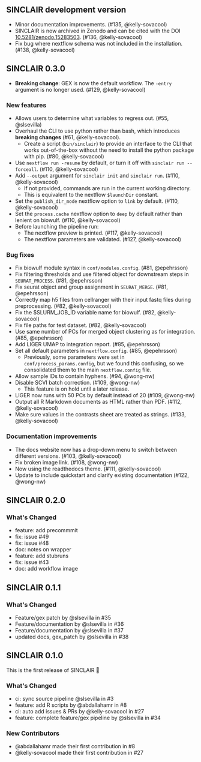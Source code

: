 ## SINCLAIR development version

- Minor documentation improvements. (#135, @kelly-sovacool)
- SINCLAIR is now archived in Zenodo and can be cited with the DOI [10.5281/zenodo.15283503](https://doi.org/10.5281/zenodo.15283503). (#136, @kelly-sovacool)
- Fix bug where nextflow schema was not included in the installation. (#138, @kelly-sovacool)

## SINCLAIR 0.3.0

- **Breaking change**: GEX is now the default workflow. The `-entry` argument is no longer used. (#129, @kelly-sovacool)

### New features

- Allows users to determine what variables to regress out. (#55, @slsevilla)
- Overhaul the CLI to use python rather than bash, which introduces **breaking changes** (#61, @kelly-sovacool).
  - Create a script (`bin/sinclair`) to provide an interface to the CLI that works out-of-the-box without the need to install the python package with pip. (#80, @kelly-sovacool)
- Use `nextflow run -resume` by default, or turn it off with `sinclair run --forceall`. (#110, @kelly-sovacool)
- Add `--output` argument for `sinclair init` and `sinclair run`. (#110, @kelly-sovacool)
  - If not provided, commands are run in the current working directory.
  - This is equivalent to the nextflow `$launchDir` constant.
- Set the `publish_dir_mode` nextflow option to `link` by default. (#110, @kelly-sovacool)
- Set the `process.cache` nextflow option to `deep` by default rather than lenient on biowulf. (#110, @kelly-sovacool)
- Before launching the pipeline run:
  - The nextflow preview is printed. (#117, @kelly-sovacool)
  - The nextflow parameters are validated. (#127, @kelly-sovacool)

### Bug fixes

- Fix biowulf module syntax in `conf/modules.config`. (#81, @epehrsson)
- Fix filtering thresholds and use filtered object for downstream steps in `SEURAT_PROCESS`. (#81, @epehrsson)
- Fix seurat object and group assignment in `SEURAT_MERGE`. (#81, @epehrsson)
- Correctly map h5 files from cellranger with their input fastq files during preprocessing. (#82, @kelly-sovacool)
- Fix the $SLURM_JOB_ID variable name for biowulf. (#82, @kelly-sovacool)
- Fix file paths for test dataset. (#82, @kelly-sovacool)
- Use same number of PCs for merged object clustering as for integration. (#85, @epehrsson)
- Add LIGER UMAP to integration report. (#85, @epehrsson)
- Set all default parameters in `nextflow.config`. (#85, @epehrsson)
  - Previously, some parameters were set in `conf/process_params.config`, but we found this confusing, so we consolidated them to the main `nextflow.config` file.
- Allow sample IDs to contain hyphens. (#94, @wong-nw)
- Disable SCVI batch correction. (#109, @wong-nw)
  - This feature is on hold until a later release.
- LIGER now runs with 50 PCs by default instead of 20 (#109, @wong-nw)
- Output all R Markdown documents as HTML rather than PDF. (#112, @kelly-sovacool)
- Make sure values in the contrasts sheet are treated as strings. (#133, @kelly-sovacool)

### Documentation improvements

- The docs website now has a drop-down menu to switch between different versions. (#103, @kelly-sovacool)
- Fix broken image link. (#108, @wong-nw)
- Now using the readthedocs theme. (#111, @kelly-sovacool)
- Update to include quickstart and clarify existing documentation (#122, @wong-nw)

## SINCLAIR 0.2.0

### What's Changed

- feature: add precommmit
- fix: issue #49
- fix: issue #48
- doc: notes on wrapper
- feature: add stubruns
- fix: issue #43
- doc: add workflow image

## SINCLAIR 0.1.1

### What's Changed

- Feature/gex patch by @slsevilla in #35
- Feature/documentation by @slsevilla in #36
- Feature/documentation by @slsevilla in #37
- updated docs, gex_patch by @slsevilla in #38

## SINCLAIR 0.1.0

This is the first release of SINCLAIR 🎉

### What's Changed

- ci: sync source pipeline @slsevilla in #3
- feature: add R scripts by @abdallahamr in #8
- ci: auto add issues & PRs by @kelly-sovacool in #27
- feature: complete feature/gex pipeline by @slsevilla in #34

### New Contributors

- @abdallahamr made their first contribution in #8
- @kelly-sovacool made their first contribution in #27
